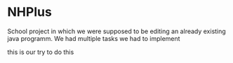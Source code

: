 # NHPlus

School project in which we were supposed to be editing an already existing java programm.
We had multiple tasks we had to implement

this is our try to do this

